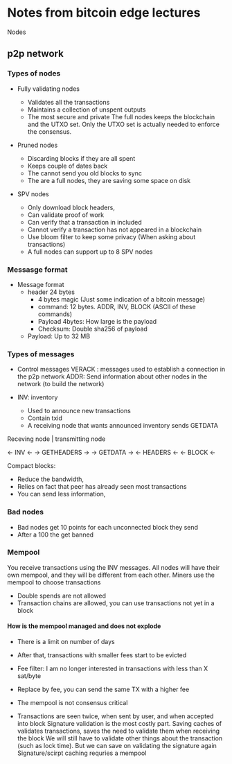 # Notes from bitcoin edge lectures

Nodes

## p2p network
### Types of nodes
* Fully validating nodes
    * Validates all the transactions
    * Maintains a collection of unspent outputs
    * The most secure and private
The full nodes keeps the blockchain and the UTXO set.
Only the UTXO set is actually needed to enforce the consensus.

* Pruned nodes
    * Discarding blocks if they are all spent
    * Keeps couple of dates back
    * The cannot send you old blocks to sync
    * The are a full nodes, they are saving some space on disk

* SPV nodes
    * Only download block headers,
    * Can validate proof of work
    * Can verify that a transaction in included 
    * Cannot verify a transaction has not appeared in a blockchain
    * Use bloom filter to keep some privacy (When asking about transactions)
    * A full nodes can support up to 8 SPV nodes

### Messasge format
* Message format
    * header 24 bytes
        * 4 bytes magic (Just some indication of a bitcoin message)
        * command: 12 bytes. ADDR, INV, BLOCK (ASCII of these commands)
        * Payload 4bytes: How large is the payload
        * Checksum: Double sha256 of payload
    * Payload: Up to 32 MB

### Types of messages
* Control messages
    VERACK : messages used to establish a connection in the p2p network
    ADDR: Send information about other nodes in the network (to build the network)

* INV: inventory
    * Used to announce new transactions
    * Contain txid
    * A receiving node that wants announced inventory sends GETDATA

Receving node | transmitting node

<- INV <-
-> GETHEADERS ->
-> GETDATA ->
<- HEADERS <-
<- BLOCK <-

Compact blocks:
* Reduce the bandwidth,
* Relies on fact that peer has already seen most transactions
* You can send less information, 



### Bad nodes
* Bad nodes get 10 points for each unconnected block they send
* After a 100 the get banned

### Mempool
You receive transactions using the INV messages.
All nodes will have their own mempool, and they will be different from each other. 
Miners use the mempool to choose transactions
* Double spends are not allowed
* Transaction chains are allowed, you can use transactions not yet in a block

#### How is the mempool managed and does not explode 
* There is a limit on number of days
* After that, transactions with smaller fees start to be evicted
* Fee filter: I am no longer interested in transactions with less than X sat/byte
* Replace by fee, you can send the same TX with a higher fee
* The mempool is not consensus critical

* Transactions are seen twice, when sent by user, and when accepted into block
    Signature validation is the most costly part.
    Saving caches of validates transactions, saves the need to validate them when receiving the block
    We will still have to validate other things about the transaction (such as lock time). 
    But we can save on validating the signature again
    Signature/scirpt caching requries a mempool


